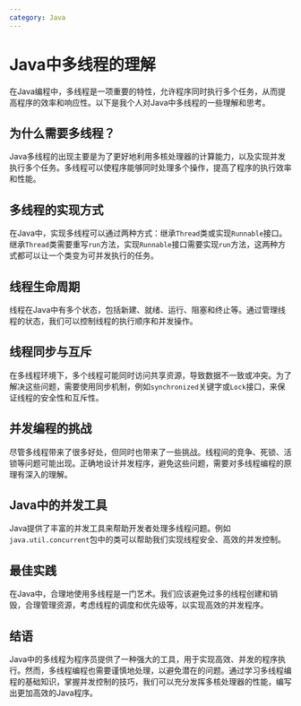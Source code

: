 ```yaml
---
category: Java
---
```

# Java中多线程的理解

在Java编程中，多线程是一项重要的特性，允许程序同时执行多个任务，从而提高程序的效率和响应性。以下是我个人对Java中多线程的一些理解和思考。

## 为什么需要多线程？

Java多线程的出现主要是为了更好地利用多核处理器的计算能力，以及实现并发执行多个任务。多线程可以使程序能够同时处理多个操作，提高了程序的执行效率和性能。

## 多线程的实现方式

在Java中，实现多线程可以通过两种方式：继承`Thread`类或实现`Runnable`接口。继承`Thread`类需要重写`run`方法，实现`Runnable`接口需要实现`run`方法，这两种方式都可以让一个类变为可并发执行的任务。

## 线程生命周期

线程在Java中有多个状态，包括新建、就绪、运行、阻塞和终止等。通过管理线程的状态，我们可以控制线程的执行顺序和并发操作。

## 线程同步与互斥

在多线程环境下，多个线程可能同时访问共享资源，导致数据不一致或冲突。为了解决这些问题，需要使用同步机制，例如`synchronized`关键字或`Lock`接口，来保证线程的安全性和互斥性。

## 并发编程的挑战

尽管多线程带来了很多好处，但同时也带来了一些挑战。线程间的竞争、死锁、活锁等问题可能出现。正确地设计并发程序，避免这些问题，需要对多线程编程的原理有深入的理解。

## Java中的并发工具

Java提供了丰富的并发工具来帮助开发者处理多线程问题。例如`java.util.concurrent`包中的类可以帮助我们实现线程安全、高效的并发控制。

## 最佳实践

在Java中，合理地使用多线程是一门艺术。我们应该避免过多的线程创建和销毁，合理管理资源，考虑线程的调度和优先级等，以实现高效的并发程序。

## 结语

Java中的多线程为程序员提供了一种强大的工具，用于实现高效、并发的程序执行。然而，多线程编程也需要谨慎地处理，以避免潜在的问题。通过学习多线程编程的基础知识，掌握并发控制的技巧，我们可以充分发挥多核处理器的性能，编写出更加高效的Java程序。


